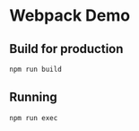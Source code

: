 # Webpack Demo

## Build for production

```bash
npm run build
```

## Running

```bash
npm run exec
```